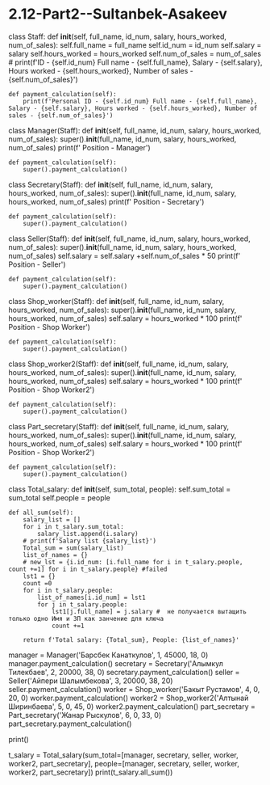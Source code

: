 # 2.12-Part2--Sultanbek-Asakeev
class Staff:
    def __init__(self, full_name, id_num, salary, hours_worked, num_of_sales):
        self.full_name = full_name
        self.id_num = id_num
        self.salary = salary
        self.hours_worked = hours_worked
        self.num_of_sales = num_of_sales
        # print(f'ID - {self.id_num} Full name - {self.full_name}, Salary - {self.salary}, Hours worked - {self.hours_worked}, Number of sales - {self.num_of_sales}')

    def payment_calculation(self):
        print(f'Personal ID - {self.id_num} Full name - {self.full_name}, Salary - {self.salary}, Hours worked - {self.hours_worked}, Number of sales - {self.num_of_sales}')


class Manager(Staff):
    def __init__(self, full_name, id_num, salary, hours_worked, num_of_sales):
        super().__init__(full_name, id_num, salary, hours_worked, num_of_sales)
        print(f' Position - Manager')

    def payment_calculation(self):
        super().payment_calculation()


class Secretary(Staff):
    def __init__(self, full_name, id_num, salary, hours_worked, num_of_sales):
        super().__init__(full_name, id_num, salary, hours_worked, num_of_sales)
        print(f' Position - Secretary')

    def payment_calculation(self):
        super().payment_calculation()


class Seller(Staff):
    def __init__(self, full_name, id_num, salary, hours_worked, num_of_sales):
        super().__init__(full_name, id_num, salary, hours_worked, num_of_sales)
        self.salary = self.salary +self.num_of_sales * 50
        print(f' Position - Seller')

    def payment_calculation(self):
        super().payment_calculation()
        

class Shop_worker(Staff):
    def __init__(self, full_name, id_num, salary, hours_worked, num_of_sales):
        super().__init__(full_name, id_num, salary, hours_worked, num_of_sales)
        self.salary = hours_worked * 100
        print(f' Position - Shop Worker')

    def payment_calculation(self):
        super().payment_calculation()

class Shop_worker2(Staff):
    def __init__(self, full_name, id_num, salary, hours_worked, num_of_sales):
        super().__init__(full_name, id_num, salary, hours_worked, num_of_sales)
        self.salary = hours_worked * 100
        print(f' Position - Shop Worker2')

    def payment_calculation(self):
        super().payment_calculation()

class Part_secretary(Staff):
    def __init__(self, full_name, id_num, salary, hours_worked, num_of_sales):
        super().__init__(full_name, id_num, salary, hours_worked, num_of_sales)
        self.salary = hours_worked * 100
        print(f' Position - Shop Worker2')

    def payment_calculation(self):
        super().payment_calculation()


class Total_salary:
    def __init__(self, sum_total, people):
        self.sum_total = sum_total
        self.people = people
    
    def all_sum(self):
        salary_list = []
        for i in t_salary.sum_total:
            salary_list.append(i.salary)
        # print(f'Salary list {salary_list}')
        Total_sum = sum(salary_list)
        list_of_names = {}
        # new_lst = {i.id_num: [i.full_name for i in t_salary.people, count +=1] for i in t_salary.people} #failed
        lst1 = {}
        count =0
        for i in t_salary.people:
            list_of_names[i.id_num] = lst1
            for j in t_salary.people:
                lst1[j.full_name] = j.salary #  не получается вытащить только одно Имя и ЗП как занчение для ключа
                count +=1

        return f'Total salary: {Total_sum}, People: {list_of_names}'

        
manager = Manager('Барсбек Канаткулов', 1, 45000, 18, 0)
manager.payment_calculation()
secretary = Secretary('Алымкул Тилекбаев', 2, 20000, 38, 0)
secretary.payment_calculation()
seller = Seller('Айпери Шалымбекова', 3, 20000, 38, 20)
seller.payment_calculation()
worker = Shop_worker('Бакыт Рустамов', 4, 0, 20, 0)
worker.payment_calculation()
worker2 = Shop_worker2('Алтынай Ширинбаева', 5, 0, 45, 0)
worker2.payment_calculation()
part_secretary = Part_secretary('Жанар Рыскулов', 6, 0, 33, 0)
part_secretary.payment_calculation()

print()

t_salary = Total_salary(sum_total=[manager, secretary, seller, worker, worker2, part_secretary], people=[manager, secretary, seller, worker, worker2, part_secretary])
print(t_salary.all_sum())

